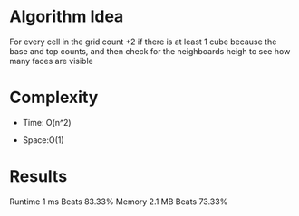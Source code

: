 # Algorithm Idea

For every cell in the grid count +2 if there is at least 1 cube because the base and top counts, and then check for the neighboards heigh to see how many faces are visible

# Complexity

- Time: O(n^2)

- Space:O(1)

# Results

Runtime
1 ms
Beats
83.33%
Memory
2.1 MB
Beats
73.33%